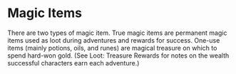 # Magic Items
    

There are two types of magic item. True magic items are permanent magic items used as loot during adventures and rewards for success. One-use items (mainly potions, oils, and runes) are magical treasure on which to spend hard-won gold. (See Loot: Treasure Rewards for notes on the wealth successful characters earn each adventure.)